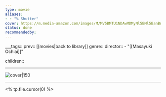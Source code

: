 ```yaml
---
type: movie
aliases:
- - "% Shutter"
cover: https://m.media-amazon.com/images/M/MV5BMTU1NDAwMDMyNl5BMl5BanBnXkFtZTcwNzU3NTg1MQ@@._V1_SX300.jpg
status: done
recommendedby:
---
```

___tags:: prev:: [[movies|back to library]]
genre::
director::  - "[[Masayuki Ochiai]]"
 
children::
___
![cover|150](https://m.media-amazon.com/images/M/MV5BMTU1NDAwMDMyNl5BMl5BanBnXkFtZTcwNzU3NTg1MQ@@._V1_SX300.jpg)
___
<% tp.file.cursor(0) %>

